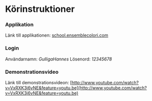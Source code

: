 # Körinstruktioner

### Applikation
Länk till applikationen: [school.ensemblecolori.com](http://school.ensemblecolori.com/)

### Login
Användarnamn: *GulligaHannes*
Lösenord: *12345678*

### Demonstrationsvideo
Länk till demonstrationsvideon: [http://www.youtube.com/watch?v=VxRXK3j6vNE&feature=youtu.be](http://www.youtube.com/watch?v=VxRXK3j6vNE&feature=youtu.be)
